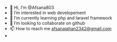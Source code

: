 - 👋 Hi, I’m @Afsana803
- 👀 I’m interested in web developement
- 🌱 I’m currently learning php and laravel framework
- 💞️ I’m looking to collaborate on github
- 📫 How to reach me afsanajahan2342@gmail.com
- 

<!---
Afsana803/Afsana803 is a ✨ special ✨ repository because its `README.md` (this file) appears on your GitHub profile.
You can click the Preview link to take a look at your changes.
--->
